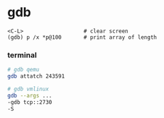 # gdb
```
<C-L>                   # clear screen
(gdb) p /x *p@100       # print array of length
```
### terminal
```bash
# gdb qemu
gdb attatch 243591

# gdb vmlinux
gdb --args ...
-gdb tcp::2730
-S
```

